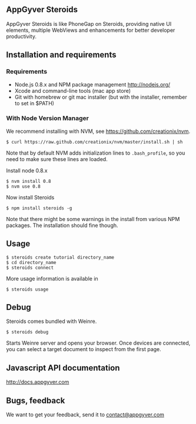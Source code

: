 AppGyver Steroids
-----------------

AppGyver Steroids is like PhoneGap on Steroids, providing native UI elements, multiple WebViews and enhancements for better developer productivity.


## Installation and requirements

### Requirements

* Node.js 0.8.x and NPM package management http://nodejs.org/
* Xcode and command-line tools (mac app store)
* Git with homebrew or git mac installer (but with the installer, remember to set in $PATH)


### With Node Version Manager

We recommend installing with NVM, see https://github.com/creationix/nvm.

    $ curl https://raw.github.com/creationix/nvm/master/install.sh | sh
  
Note that by default NVM adds initialization lines to `.bash_profile`, so you need to make sure these lines are loaded.

Install node 0.8.x

    $ nvm install 0.8
    $ nvm use 0.8

Now install Steroids

    $ npm install steroids -g
  
Note that there might be some warnings in the install from various NPM packages.  The installation should fine though.

## Usage

    $ steroids create tutorial directory_name
    $ cd directory_name
    $ steroids connect

More usage information is available in

    $ steroids usage

## Debug

Steroids comes bundled with Weinre.

    $ steroids debug

Starts Weinre server and opens your browser.  Once devices are connected, you can select a target document to inspect from the first page.


## Javascript API documentation

http://docs.appgyver.com


## Bugs, feedback

We want to get your feedback, send it to contact@appgyver.com
